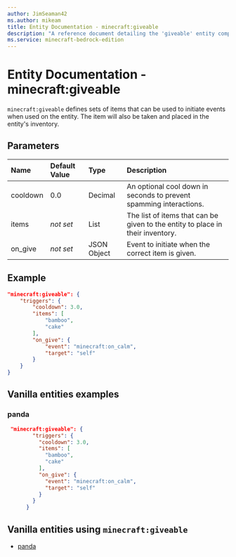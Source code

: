 ```yaml
---
author: JimSeaman42
ms.author: mikeam
title: Entity Documentation - minecraft:giveable
description: "A reference document detailing the 'giveable' entity component"
ms.service: minecraft-bedrock-edition
---
```


# Entity Documentation - minecraft:giveable

`minecraft:giveable` defines sets of items that can be used to initiate events when used on the entity. The item will also be taken and placed in the entity's inventory.

## Parameters

|Name |Default Value  |Type  |Description  |
|:----------|:----------|:----------|:----------|
| cooldown| 0.0| Decimal| An optional cool down in seconds to prevent spamming interactions. |
| items| *not set*| List| The list of items that can be given to the entity to place in their inventory. |
| on_give| *not set*| JSON Object | Event to initiate when the correct item is given. |

## Example

```json
"minecraft:giveable": {
    "triggers": {
        "cooldown": 3.0,
        "items": [
            "bamboo",
            "cake"
        ],
        "on_give": {
            "event": "minecraft:on_calm",
            "target": "self"
        }
    }
}
```

## Vanilla entities examples

### panda

```json
 "minecraft:giveable": {
        "triggers": {
          "cooldown": 3.0,
          "items": [
            "bamboo",
            "cake"
          ],
          "on_give": {
            "event": "minecraft:on_calm",
            "target": "self"
          }
        }
      }
```

## Vanilla entities using `minecraft:giveable`

- [panda](../../../../Source/VanillaBehaviorPack_Snippets/entities/panda.md)